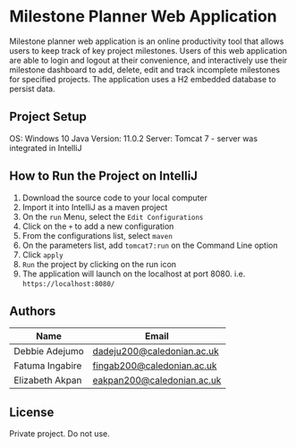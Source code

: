 # Milestone Planner Web Application 

Milestone planner web application is an online productivity tool that allows users to keep track of key project milestones. Users of this web application are able to login and logout at their convenience, and interactively use their milestone dashboard to add, delete, edit and track incomplete milestones for specified projects. The application uses a H2 embedded database to persist data.

## Project Setup

OS: Windows 10
Java Version: 11.0.2
Server: Tomcat 7 - server was integrated in IntelliJ

## How to Run the Project on IntelliJ
1. Download the source code to your local computer
2. Import it into IntelliJ as a maven project
3. On the `run` Menu, select the `Edit Configurations`
4. Click on the `+` to add a new configuration
5. From the configurations list, select `maven`
6. On the parameters list, add `tomcat7:run` on the Command Line option
7. Click `apply`
8. `Run` the project by clicking on the run icon
9. The application will launch on the localhost at port 8080. i.e. `https://localhost:8080/`


## Authors
Name | Email
--- | --- 
Debbie Adejumo |    dadeju200@caledonian.ac.uk
Fatuma Ingabire | fingab200@caledonian.ac.uk
Elizabeth Akpan |   eakpan200@caledonian.ac.uk

## License

Private project. Do not use.


